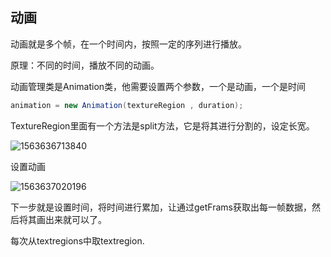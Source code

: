 ## 动画

动画就是多个帧，在一个时间内，按照一定的序列进行播放。

原理：不同的时间，播放不同的动画。

动画管理类是Animation类，他需要设置两个参数，一个是动画，一个是时间

```java
animation = new Animation(textureRegion , duration);
```

TextureRegion里面有一个方法是split方法，它是将其进行分割的，设定长宽。

![1563636713840](..\图片\1563636713840.png) 

设置动画

![1563637020196](..\图片\1563637020196.png)

下一步就是设置时间，将时间进行累加，让通过getFrams获取出每一帧数据，然后将其画出来就可以了。

每次从textregions中取textregion.
































